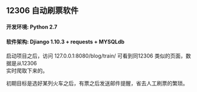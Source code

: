 ##   12306 自动刷票软件
#### 开发环境:   Python 2.7 
#### 软件架构:   Djiango 1.10.3 + requests + MYSQLdb

启动项目之后，访问 127.0.0.1:8080/blog/train/ 可看到同12306 类似的页面，数据是从12306\
实时爬取下来的。

初期目标是选好某列火车之后，有票之后发送邮件提醒，省去人工刷票的繁琐。

